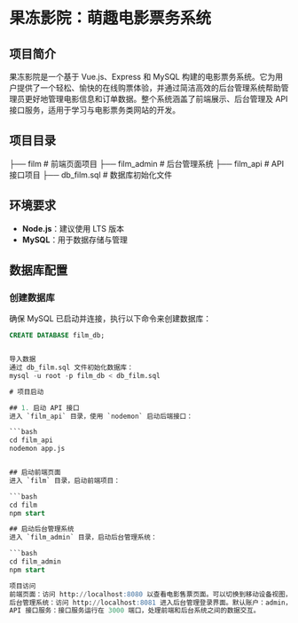 # 果冻影院：萌趣电影票务系统

## 项目简介
果冻影院是一个基于 Vue.js、Express 和 MySQL 构建的电影票务系统。它为用户提供了一个轻松、愉快的在线购票体验，并通过简洁高效的后台管理系统帮助管理员更好地管理电影信息和订单数据。整个系统涵盖了前端展示、后台管理及 API 接口服务，适用于学习与电影票务类网站的开发。

## 项目目录
├── film # 前端页面项目
├── film_admin # 后台管理系统
├── film_api # API接口项目
├── db_film.sql # 数据库初始化文件

## 环境要求
- **Node.js**：建议使用 LTS 版本
- **MySQL**：用于数据存储与管理

## 数据库配置

### 创建数据库
确保 MySQL 已启动并连接，执行以下命令来创建数据库：

```sql
CREATE DATABASE film_db;


导入数据
通过 db_film.sql 文件初始化数据库：
mysql -u root -p film_db < db_film.sql

# 项目启动

## 1. 启动 API 接口
进入 `film_api` 目录，使用 `nodemon` 启动后端接口：

```bash
cd film_api
nodemon app.js


## 启动前端页面
进入 `film` 目录，启动前端项目：

```bash
cd film
npm start

## 启动后台管理系统
进入 `film_admin` 目录，启动后台管理系统：

```bash
cd film_admin
npm start

项目访问
前端页面：访问 http://localhost:8080 以查看电影售票页面。可以切换到移动设备视图，查看适配的移动端页面。
后台管理系统：访问 http://localhost:8081 进入后台管理登录界面。默认账户：admin，密码：admin。
API 接口服务：接口服务运行在 3000 端口，处理前端和后台系统之间的数据交互。







